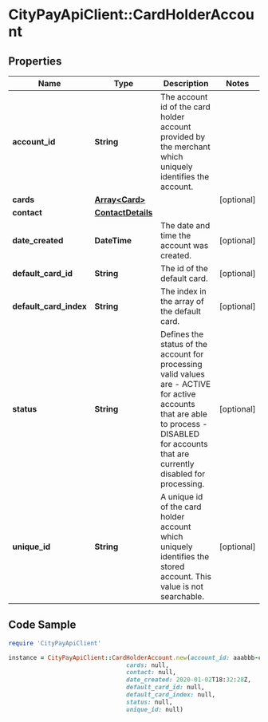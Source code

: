 # CityPayApiClient::CardHolderAccount

## Properties

Name | Type | Description | Notes
------------ | ------------- | ------------- | -------------
**account_id** | **String** | The account id of the card holder account provided by the merchant which uniquely identifies the account.  | 
**cards** | [**Array&lt;Card&gt;**](Card.md) |  | [optional] 
**contact** | [**ContactDetails**](ContactDetails.md) |  | 
**date_created** | **DateTime** | The date and time the account was created. | [optional] 
**default_card_id** | **String** | The id of the default card. | [optional] 
**default_card_index** | **String** | The index in the array of the default card. | [optional] 
**status** | **String** | Defines the status of the account for processing valid values are   - ACTIVE for active accounts that are able to process  - DISABLED for accounts that are currently disabled for processing.  | [optional] 
**unique_id** | **String** | A unique id of the card holder account which uniquely identifies the stored account. This value is not searchable. | [optional] 

## Code Sample

```ruby
require 'CityPayApiClient'

instance = CityPayApiClient::CardHolderAccount.new(account_id: aaabbb-cccddd-eee,
                                 cards: null,
                                 contact: null,
                                 date_created: 2020-01-02T18:32:28Z,
                                 default_card_id: null,
                                 default_card_index: null,
                                 status: null,
                                 unique_id: null)
```


